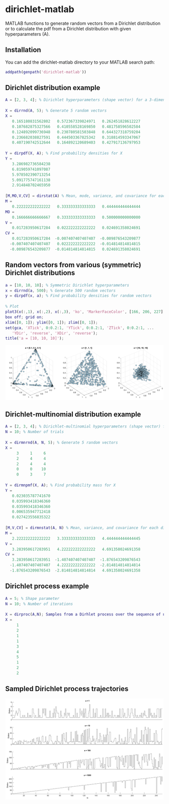 # dirichlet-matlab
MATLAB functions to generate random vectors from a Dirichlet distribution or to calculate the pdf from a Dirichlet distribution with given hyperparameters (A).

## Installation
You can add the dirichlet-matlab directory to your MATLAB search path:
```matlab
addpath(genpath('dirichlet-matlab'))  
```

## Dirichlet distribution example
```matlab
A = [2, 3, 4]; % Dirichlet hyperparameters (shape vector) for a 3-dimensional distribution

X = dirrnd(A, 5); % Generate 5 random vectors
X =
   0.165180831562802   0.572367339824971   0.262451828612227
   0.107682875327566   0.410558528169850   0.481758596502584
   0.124892099736948   0.230780581503848   0.644327318759204
   0.236682038827591   0.444503367825342   0.318814593347067
   0.407190742512644   0.164892120689403   0.427917136797953
   
Y = dirpdf(X, A); % Find probability densities for X
Y =
   3.286982736584238
   6.819059741097087
   5.978502390713254
   5.091775747161138
   2.914848702465950
   
[M,MO,V,CV] = dirstat(A) % Mean, mode, variance, and covariance for each dimension
M =
   0.222222222222222   0.333333333333333   0.444444444444444
MO =
   0.166666666666667   0.333333333333333   0.500000000000000
V =
   0.017283950617284   0.022222222222222   0.024691358024691
CV =
   0.017283950617284  -0.007407407407407  -0.009876543209877
  -0.007407407407407   0.022222222222222  -0.014814814814815
  -0.009876543209877  -0.014814814814815   0.024691358024691
```

## Random vectors from various (symmetric) Dirichlet distributions
```matlab
a = [10, 10, 10]; % Symmetric Dirichlet hyperparameters
x = dirrnd(a, 500); % Generate 500 random vectors
y = dirpdf(x, a); % Find probability densities for random vectors

% Plot
plot3(x(:,1), x(:,2), x(:,3), 'ko', 'MarkerFaceColor', [166, 206, 227]./255); 
box off; grid on;
xlim([0, 1]); ylim([0, 1]); zlim([0, 1]);
set(gca, 'XTick', 0:0.2:1, 'YTick', 0:0.2:1, 'ZTick', 0:0.2:1, ...
   'YDir', 'reverse', 'XDir', 'reverse');
title('a = [10, 10, 10]');
```
![Random vectors from various Dirichlet distributions.](images/figure-random-vectors.png)

## Dirichlet-multinomial distribution example
```matlab
A = [2, 3, 4]; % Dirichlet-multinomial hyperparameters (shape vector) for a 3-dimensional distribution
N = 10; % Number of trials

X = dirmnrnd(A, N, 5); % Generate 5 random vectors
X =
     3     1     6
     2     4     4
     2     4     4
     0     0    10
     0     3     7
     
Y = dirmnpmf(X, A); % Find probability mass for X
Y =
   0.023035787741670
   0.035993418346360
   0.035993418346360
   0.006535947712418
   0.027423556835322
   
[M,V,CV] = dirmnstat(A, N) % Mean, variance, and covariance for each dimension
M =
   2.222222222222222   3.333333333333333   4.444444444444445
V =
   3.283950617283951   4.222222222222222   4.691358024691358
CV =
   3.283950617283951  -1.407407407407407  -1.876543209876543
  -1.407407407407407   4.222222222222222  -2.814814814814814
  -1.876543209876543  -2.814814814814814   4.691358024691358
```

## Dirichlet process example
```matlab
A = 5; % Shape parameter
N = 10; % Number of iterations

X = dirproc(A,N); Samples from a Dirhlet process over the sequence of natural numbers
X =
     1
     2
     1
     1
     3
     4
     5
     1
     2
     2
```

## Sampled Dirichlet process trajectories
![Sampled Dirichlet process trajectories.](images/figure-dirichlet-process.png)